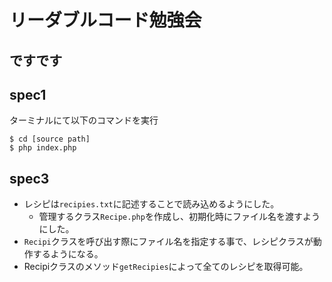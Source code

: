 # リーダブルコード勉強会
## ですです

## spec1

ターミナルにて以下のコマンドを実行

```
$ cd [source path]
$ php index.php
```

## spec3

- レシピは`recipies.txt`に記述することで読み込めるようにした。
    - 管理するクラス`Recipe.php`を作成し、初期化時にファイル名を渡すようにした。
- `Recipi`クラスを呼び出す際にファイル名を指定する事で、レシピクラスが動作するようになる。
- Recipiクラスのメソッド`getRecipies`によって全てのレシピを取得可能。
